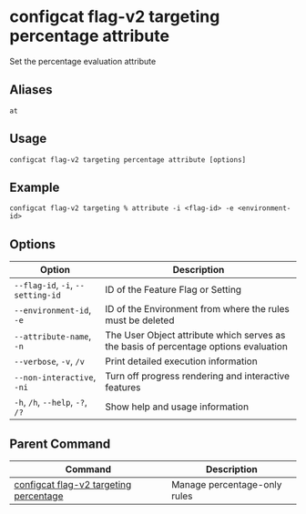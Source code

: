 # configcat flag-v2 targeting percentage attribute
Set the percentage evaluation attribute
## Aliases
`at`
## Usage
```
configcat flag-v2 targeting percentage attribute [options]
```
## Example
```
configcat flag-v2 targeting % attribute -i <flag-id> -e <environment-id>
```
## Options
| Option | Description |
| ------ | ----------- |
| `--flag-id`, `-i`, `--setting-id` | ID of the Feature Flag or Setting |
| `--environment-id`, `-e` | ID of the Environment from where the rules must be deleted |
| `--attribute-name`, `-n` | The User Object attribute which serves as the basis of percentage options evaluation |
| `--verbose`, `-v`, `/v` | Print detailed execution information |
| `--non-interactive`, `-ni` | Turn off progress rendering and interactive features |
| `-h`, `/h`, `--help`, `-?`, `/?` | Show help and usage information |
## Parent Command
| Command | Description |
| ------ | ----------- |
| [configcat flag-v2 targeting percentage](configcat-flag-v2-targeting-percentage.md) | Manage percentage-only rules |
